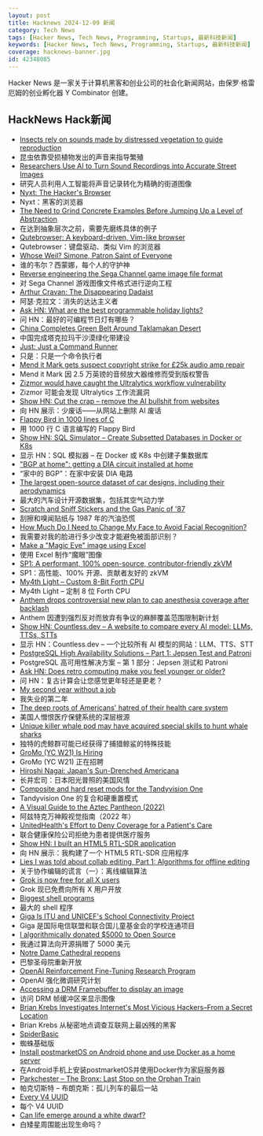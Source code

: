 ```yaml
---
layout: post
title: Hacknews 2024-12-09 新闻
category: Tech News
tags: [Hacker News, Tech News, Programming, Startups, 最新科技新闻]
keywords: [Hacker News, Tech News, Programming, Startups, 最新科技新闻]
coverage: hacknews-banner.jpg
id: 42348085
---
```


Hacker News 是一家关于计算机黑客和创业公司的社会化新闻网站，由保罗·格雷厄姆的创业孵化器 Y Combinator 创建。

## HackNews Hack新闻

- [Insects rely on sounds made by distressed vegetation to guide reproduction](https://www.nytimes.com/2024/12/06/science/moths-hearing-plant-sounds.html)
- 昆虫依靠受损植物发出的声音来指导繁殖
- [Researchers Use AI to Turn Sound Recordings into Accurate Street Images](https://news.utexas.edu/2024/11/27/researchers-use-ai-to-turn-sound-recordings-into-accurate-street-images/)
- 研究人员利用人工智能将声音记录转化为精确的街道图像
- [Nyxt: The Hacker's Browser](https://nyxt.atlas.engineer/)
- Nyxt：黑客的浏览器
- [The Need to Grind Concrete Examples Before Jumping Up a Level of Abstraction](https://www.justinmath.com/the-necessity-of-grinding-through-concrete-examples-before-jumping-up-a-level-of-abstraction/)
- 在达到抽象层次之前，需要先磨练具体的例子
- [Qutebrowser: A keyboard-driven, Vim-like browser](https://github.com/qutebrowser/qutebrowser)
- Qutebrowser：键盘驱动、类似 Vim 的浏览器
- [Whose Weil? Simone, Patron Saint of Everyone](https://www.thedriftmag.com/whose-weil/)
- 谁的韦尔？西蒙娜，每个人的守护神
- [Reverse engineering the Sega Channel game image file format](https://www.infochunk.com/schannel/index.html)
- 对 Sega Channel 游戏图像文件格式进行逆向工程
- [Arthur Cravan: The Disappearing Dadaist](https://www.historytoday.com/archive/missing-pieces/arthur-cravan-disappearing-dadaist)
- 阿瑟·克拉文：消失的达达主义者
- [Ask HN: What are the best programmable holiday lights?]()
- 问 HN：最好的可编程节日灯有哪些？
- [China Completes Green Belt Around Taklamakan Desert](https://sand-boarding.com/china-builds-green-wall-taklamakan-desert/)
- 中国完成塔克拉玛干沙漠绿化带建设
- [Just: Just a Command Runner](https://just.systems/)
- 只是：只是一个命令执行者
- [Mend it Mark gets suspect copyright strike for £25k audio amp repair](https://hackaday.com/2024/12/07/the-25000-tom-evans-pre-amp-repair-and-a-copyright-strike/)
- Mend it Mark 因 2.5 万英镑的音频放大器维修而受到版权警告
- [Zizmor would have caught the Ultralytics workflow vulnerability](https://blog.yossarian.net/2024/12/06/zizmor-ultralytics-injection)
- Zizmor 可能会发现 Ultralytics 工作流漏洞
- [Show HN: Cut the crap – remove the AI bullshit from websites](https://cut-the-crab.streamlit.app/)
- 向 HN 展示：少废话——从网站上删除 AI 废话
- [Flappy Bird in 1000 lines of C](https://github.com/alxyng/flappybird)
- 用 1000 行 C 语言编写的 Flappy Bird
- [Show HN: SQL Simulator – Create Subsetted Databases in Docker or K8s](https://www.tribalknowledge.tech/)
- 显示 HN：SQL 模拟器 – 在 Docker 或 K8s 中创建子集数据库
- ["BGP at home": getting a DIA circuit installed at home](https://aaka.sh/posts/20230129-bgp-at-home.html)
- “家中的 BGP”：在家中安装 DIA 电路
- [The largest open-source dataset of car designs, including their aerodynamics](https://news.mit.edu/2024/design-future-car-with-8000-design-options-1205)
- 最大的汽车设计开源数据集，包括其空气动力学
- [Scratch and Sniff Stickers and the Gas Panic of '87](https://hackaday.com/2024/12/03/scratch-and-sniff-stickers-and-the-gas-panic-of-87/)
- 刮擦和嗅闻贴纸与 1987 年的汽油恐慌
- [How Much Do I Need to Change My Face to Avoid Facial Recognition?](https://gizmodo.com/how-much-do-i-need-to-change-my-face-to-avoid-facial-recognition-2000533755)
- 我需要对我的脸进行多少改变才能避免被面部识别？
- [Make a "Magic Eye" image using Excel](https://divisbyzero.com/2024/11/30/make-a-magic-eye-image-using-excel/)
- 使用 Excel 制作“魔眼”图像
- [SP1: A performant, 100% open-source, contributor-friendly zkVM](https://blog.succinct.xyz/introducing-sp1/)
- SP1：高性能、100% 开源、贡献者友好的 zkVM
- [My4th Light – Custom 8-Bit Forth CPU](http://mynor.org/my4th_xs.htm)
- My4th Light – 定制 8 位 Forth CPU
- [Anthem drops controversial new plan to cap anesthesia coverage after backlash](https://www.usatoday.com/story/news/health/2024/12/05/anesthesia-policy-anthem-bcbs/76796002007/)
- Anthem 因遭到强烈反对而放弃有争议的麻醉覆盖范围限制新计划
- [Show HN: Countless.dev – A website to compare every AI model: LLMs, TTSs, STTs](https://countless.dev/)
- 显示 HN：Countless.dev – 一个比较所有 AI 模型的网站：LLM、TTS、STT
- [PostgreSQL High Availability Solutions – Part 1: Jepsen Test and Patroni](https://www.binwang.me/2024-12-02-PostgreSQL-High-Availability-Solutions-Part-1.html)
- PostgreSQL 高可用性解决方案 – 第 1 部分：Jepsen 测试和 Patroni
- [Ask HN: Does retro computing make you feel younger or older?]()
- 问 HN：复古计算会让您感觉更年轻还是更老？
- [My second year without a job](https://shilin.ca/my-second-year-without-job/)
- 我失业的第二年
- [The deep roots of Americans' hatred of their health care system](https://www.vox.com/future-perfect/390111/united-healthcare-ceo-shot-insurance-hospitals-doctors)
- 美国人憎恨医疗保健系统的深层根源
- [Unique killer whale pod may have acquired special skills to hunt whale sharks](https://phys.org/news/2024-11-unique-killer-whale-pod-special.html)
- 独特的虎鲸群可能已经获得了捕猎鲸鲨的特殊技能
- [GroMo (YC W21) Is Hiring](https://www.ycombinator.com/companies/gromo/jobs/pZHrmBK-senior-executive-finance)
- GroMo (YC W21) 正在招聘
- [Hiroshi Nagai: Japan's Sun-Drenched Americana](https://www.tokyocowboy.co/articles/uy1r8j003qdvb4ozr4qgplhd3yujyn)
- 长井宏司：日本阳光普照的美国风情
- [Composite and hard reset mods for the Tandyvision One](http://oldvcr.blogspot.com/2024/12/composite-and-hard-reset-mods-for.html)
- Tandyvision One 的复合和硬重置模式
- [A Visual Guide to the Aztec Pantheon (2022)](https://pudding.cool/2022/06/aztec-gods/)
- 阿兹特克万神殿视觉指南（2022 年）
- [UnitedHealth's Effort to Deny Coverage for a Patient's Care](https://www.propublica.org/article/unitedhealth-healthcare-insurance-denial-ulcerative-colitis)
- 联合健康保险公司拒绝为患者提供医疗服务
- [Show HN: I built an HTML5 RTL-SDR application](https://radio.ea1iti.es/)
- 向 HN 展示：我构建了一个 HTML5 RTL-SDR 应用程序
- [Lies I was told about collab editing, Part 1: Algorithms for offline editing](https://www.moment.dev/blog/lies-i-was-told-pt-1)
- 关于协作编辑的谎言（一）：离线编辑算法
- [Grok is now free for all X users](https://techcrunch.com/2024/12/06/2927301/)
- Grok 现已免费向所有 X 用户开放
- [Biggest shell programs](https://github.com/oils-for-unix/oils/wiki/The-Biggest-Shell-Programs-in-the-World)
- 最大的 shell 程序
- [Giga Is ITU and UNICEF's School Connectivity Project](https://spectrum.ieee.org/school-internet-connectivity-globally-giga)
- Giga 是国际电信联盟和联合国儿童基金会的学校连通项目
- [I algorithmically donated $5000 to Open Source](https://kvinogradov.com/algo-sponsors/)
- 我通过算法向开源捐赠了 5000 美元
- [Notre Dame Cathedral reopens](https://apnews.com/article/notre-dame-paris-latest-e50813cf016f08607c20ab115bc4b153)
- 巴黎圣母院重新开放
- [OpenAI Reinforcement Fine-Tuning Research Program](https://openai.com/form/rft-research-program/)
- OpenAI 强化微调研究计划
- [Accessing a DRM Framebuffer to display an image](https://embear.ch/blog/drm-framebuffer)
- 访问 DRM 帧缓冲区来显示图像
- [Brian Krebs Investigates Internet's Most Vicious Hackers–From a Secret Location](https://www.wsj.com/tech/cybersecurity/hacking-brian-krebs-snowflake-waifu-49b87fce)
- Brian Krebs 从秘密地点调查互联网上最凶残的黑客
- [SpiderBasic](https://www.spiderbasic.com/)
- 蜘蛛基础版
- [Install postmarketOS on Android phone and use Docker as a home server](https://crackoverflow.com/docs/system_administration/containerization/install-docker-natively-on-android-phone-and-use-it-as-a-home-server/)
- 在Android手机上安装postmarketOS并使用Docker作为家庭服务器
- [Parkchester – The Bronx: Last Stop on the Orphan Train](https://theneighborhoods.substack.com/p/parkchester-the-bronx)
- 帕克切斯特 – 布朗克斯：孤儿列车的最后一站
- [Every V4 UUID](https://everyuuid.com/)
- 每个 V4 UUID
- [Can life emerge around a white dwarf?](https://www.centauri-dreams.org/2024/12/06/can-life-emerge-around-a-white-dwarf/)
- 白矮星周围能出现生命吗？


